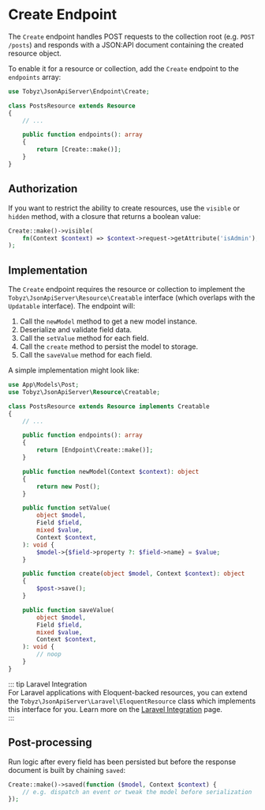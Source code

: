 # Create Endpoint

The `Create` endpoint handles POST requests to the collection root (e.g.
`POST /posts`) and responds with a JSON:API document containing the created
resource object.

To enable it for a resource or collection, add the `Create` endpoint to the
`endpoints` array:

```php
use Tobyz\JsonApiServer\Endpoint\Create;

class PostsResource extends Resource
{
    // ...

    public function endpoints(): array
    {
        return [Create::make()];
    }
}
```

## Authorization

If you want to restrict the ability to create resources, use the `visible` or
`hidden` method, with a closure that returns a boolean value:

```php
Create::make()->visible(
    fn(Context $context) => $context->request->getAttribute('isAdmin'),
);
```

## Implementation

The `Create` endpoint requires the resource or collection to implement the
`Tobyz\JsonApiServer\Resource\Creatable` interface (which overlaps with the
`Updatable` interface). The endpoint will:

1. Call the `newModel` method to get a new model instance.
2. Deserialize and validate field data.
3. Call the `setValue` method for each field.
4. Call the `create` method to persist the model to storage.
5. Call the `saveValue` method for each field.

A simple implementation might look like:

```php
use App\Models\Post;
use Tobyz\JsonApiServer\Resource\Creatable;

class PostsResource extends Resource implements Creatable
{
    // ...

    public function endpoints(): array
    {
        return [Endpoint\Create::make()];
    }

    public function newModel(Context $context): object
    {
        return new Post();
    }

    public function setValue(
        object $model,
        Field $field,
        mixed $value,
        Context $context,
    ): void {
        $model->{$field->property ?: $field->name} = $value;
    }

    public function create(object $model, Context $context): object
    {
        $post->save();
    }

    public function saveValue(
        object $model,
        Field $field,
        mixed $value,
        Context $context,
    ): void {
        // noop
    }
}
```

::: tip Laravel Integration  
For Laravel applications with Eloquent-backed resources, you can extend the
`Tobyz\JsonApiServer\Laravel\EloquentResource` class which implements this
interface for you. Learn more on the
[Laravel Integration](laravel.md#eloquent-resources) page.  
:::

## Post-processing

Run logic after every field has been persisted but before the response document
is built by chaining `saved`:

```php
Create::make()->saved(function ($model, Context $context) {
    // e.g. dispatch an event or tweak the model before serialization
});
```
